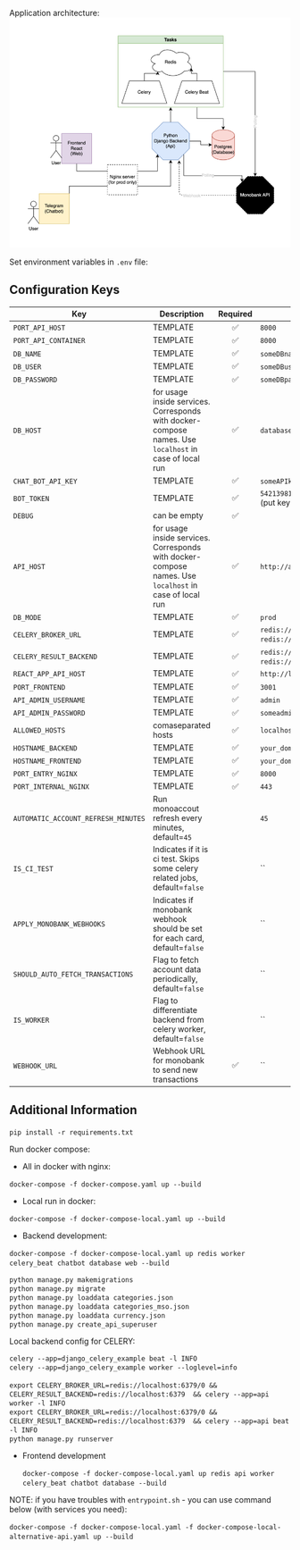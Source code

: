 Application architecture:
![Architecture](docs/architecture.png)

Set environment variables in `.env` file:

## Configuration Keys

| Key                                 | Description                                                                                            | Required | Example                                                            |
|-------------------------------------|--------------------------------------------------------------------------------------------------------|:--------:|--------------------------------------------------------------------|
| `PORT_API_HOST`                     | TEMPLATE                                                                                               |    ✅     | `8000`                                                             |
| `PORT_API_CONTAINER`                | TEMPLATE                                                                                               |    ✅     | `8000`                                                             |
| `DB_NAME`                           | TEMPLATE                                                                                               |    ✅     | `someDBname`                                                       |
| `DB_USER`                           | TEMPLATE                                                                                               |    ✅     | `someDBuser`                                                       |
| `DB_PASSWORD`                       | TEMPLATE                                                                                               |    ✅     | `someDBpassword`                                                   |
| `DB_HOST`                           | for usage inside services. Corresponds with docker-compose names. Use `localhost` in case of local run |    ✅     | `database`                                                         |
| `CHAT_BOT_API_KEY`                  | TEMPLATE                                                                                               |    ✅     | `someAPIkeyForChatbot`                                             |
| `BOT_TOKEN`                         | TEMPLATE                                                                                               |    ✅     | `5421398104:1234123421341234123412342134` (put key from botfather) |
| `DEBUG`                             | can be empty                                                                                           |    ✅     |                                                                    |
| `API_HOST`                          | for usage inside services. Corresponds with docker-compose names. Use `localhost` in case of local run |    ✅     | `http://api:8000`                                                  |
| `DB_MODE`                           | TEMPLATE                                                                                               |    ✅     | `prod`                                                             |
| `CELERY_BROKER_URL`                 | TEMPLATE                                                                                               |    ✅     | `redis://redis:6379/0` or `redis://localhost:6379/0` for local run |
| `CELERY_RESULT_BACKEND`             | TEMPLATE                                                                                               |    ✅     | `redis://redis:6379/0` or `redis://localhost:6379/0` for local run |
| `REACT_APP_API_HOST`                | TEMPLATE                                                                                               |    ✅     | `http://localhost:8000`                                            |
| `PORT_FRONTEND`                     | TEMPLATE                                                                                               |    ✅     | `3001`                                                             |
| `API_ADMIN_USERNAME`                | TEMPLATE                                                                                               |    ✅     | `admin`                                                            |
| `API_ADMIN_PASSWORD`                | TEMPLATE                                                                                               |    ✅     | `someadminpassword`                                                |
| `ALLOWED_HOSTS`                     | comaseparated hosts                                                                                    |    ✅     | `localhost,api`                                                    |
| `HOSTNAME_BACKEND`                  | TEMPLATE                                                                                               |    ✅     | `your_domain_backend.com`                                          | |
| `HOSTNAME_FRONTEND`                 | TEMPLATE                                                                                               |    ✅     | `your_domain_frontend.com`                                         |
| `PORT_ENTRY_NGINX`                  | TEMPLATE                                                                                               |    ✅     | `8000`                                                             |
| `PORT_INTERNAL_NGINX`               | TEMPLATE                                                                                               |    ✅     | `443`                                                              |
| `AUTOMATIC_ACCOUNT_REFRESH_MINUTES` | Run monoaccout refresh every <VALUE> minutes, default=`45`                                             |          | `45`                                                               |
| `IS_CI_TEST`                        | Indicates if it is ci test. Skips some celery related jobs, default=`false`                            |          | ``                                                                 |
| `APPLY_MONOBANK_WEBHOOKS`           | Indicates if monobank webhook should be set for each card, default=`false`                             |          | ``                                                                 |
| `SHOULD_AUTO_FETCH_TRANSACTIONS`    | Flag to fetch account data periodically, default=`false`                                               |          | ``                                                                 |
| `IS_WORKER`                         | Flag to differentiate backend from celery worker, default=`false`                                      |          | ``                                                                 |
| `WEBHOOK_URL`                       | Webhook URL for monobank to send new transactions                                                      |    ✅     | ``                                                                 |

## Additional Information

`pip install -r requirements.txt`

Run docker compose:

* All in docker with nginx:

`docker-compose -f docker-compose.yaml up --build`

* Local run in docker:

`docker-compose -f docker-compose-local.yaml up --build`

* Backend development:

`docker-compose -f docker-compose-local.yaml up redis worker celery_beat chatbot database web --build`

    python manage.py makemigrations
    python manage.py migrate
    python manage.py loaddata categories.json
    python manage.py loaddata categories_mso.json
    python manage.py loaddata currency.json
    python manage.py create_api_superuser

Local backend config for CELERY:

    celery --app=django_celery_example beat -l INFO
    celery --app=django_celery_example worker --loglevel=info

    export CELERY_BROKER_URL=redis://localhost:6379/0 && CELERY_RESULT_BACKEND=redis://localhost:6379  && celery --app=api worker -l INFO
    export CELERY_BROKER_URL=redis://localhost:6379/0 && CELERY_RESULT_BACKEND=redis://localhost:6379  && celery --app=api beat -l INFO
    python manage.py runserver

* Frontend development

  `docker-compose -f docker-compose-local.yaml up redis api worker celery_beat chatbot database --build`

NOTE: if you have troubles with `entrypoint.sh` - you can use command below (with services you need):

`docker-compose -f docker-compose-local.yaml -f docker-compose-local-alternative-api.yaml up --build`
